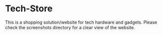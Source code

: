 # Tech-Store
This is a shopping solution/website for tech hardware and gadgets.
Please check the screenshots directory for a clear view of the website.
